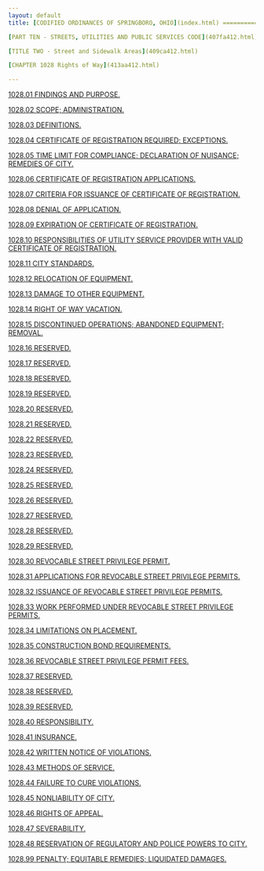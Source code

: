 ```yaml
---
layout: default 
title: [CODIFIED ORDINANCES OF SPRINGBORO, OHIO](index.html) =====================================================

[PART TEN - STREETS, UTILITIES AND PUBLIC SERVICES CODE](407fa412.html)

[TITLE TWO - Street and Sidewalk Areas](409ca412.html)

[CHAPTER 1028 Rights of Way](413aa412.html)

---
```


[1028.01 FINDINGS AND PURPOSE.](4164a412.html)

[1028.02 SCOPE; ADMINISTRATION.](4172a412.html)

[1028.03 DEFINITIONS.](4178a412.html)

[1028.04 CERTIFICATE OF REGISTRATION REQUIRED;
EXCEPTIONS.](4186a412.html)

[1028.05 TIME LIMIT FOR COMPLIANCE; DECLARATION OF NUISANCE; REMEDIES OF
CITY.](418ea412.html)

[1028.06 CERTIFICATE OF REGISTRATION APPLICATIONS.](4192a412.html)

[1028.07 CRITERIA FOR ISSUANCE OF CERTIFICATE OF
REGISTRATION.](419da412.html)

[1028.08 DENIAL OF APPLICATION.](41a0a412.html)

[1028.09 EXPIRATION OF CERTIFICATE OF REGISTRATION.](41a3a412.html)

[1028.10 RESPONSIBILITIES OF UTILITY SERVICE PROVIDER WITH VALID
CERTIFICATE OF REGISTRATION.](41a8a412.html)

[1028.11 CITY STANDARDS.](41baa412.html)

[1028.12 RELOCATION OF EQUIPMENT.](41bea412.html)

[1028.13 DAMAGE TO OTHER EQUIPMENT.](41c6a412.html)

[1028.14 RIGHT OF WAY VACATION.](41cca412.html)

[1028.15 DISCONTINUED OPERATIONS; ABANDONED EQUIPMENT;
REMOVAL.](41d5a412.html)

[1028.16 RESERVED.](41dfa412.html)

[1028.17 RESERVED.](41e1a412.html)

[1028.18 RESERVED.](41e3a412.html)

[1028.19 RESERVED.](41e5a412.html)

[1028.20 RESERVED.](41e7a412.html)

[1028.21 RESERVED.](41e9a412.html)

[1028.22 RESERVED.](41eba412.html)

[1028.23 RESERVED.](41eda412.html)

[1028.24 RESERVED.](41efa412.html)

[1028.25 RESERVED.](41f1a412.html)

[1028.26 RESERVED.](41f3a412.html)

[1028.27 RESERVED.](41f5a412.html)

[1028.28 RESERVED.](41f7a412.html)

[1028.29 RESERVED.](41f9a412.html)

[1028.30 REVOCABLE STREET PRIVILEGE PERMIT.](41fba412.html)

[1028.31 APPLICATIONS FOR REVOCABLE STREET PRIVILEGE
PERMITS.](41ffa412.html)

[1028.32 ISSUANCE OF REVOCABLE STREET PRIVILEGE PERMITS.](420ba412.html)

[1028.33 WORK PERFORMED UNDER REVOCABLE STREET PRIVILEGE
PERMITS.](4218a412.html)

[1028.34 LIMITATIONS ON PLACEMENT.](422ba412.html)

[1028.35 CONSTRUCTION BOND REQUIREMENTS.](4236a412.html)

[1028.36 REVOCABLE STREET PRIVILEGE PERMIT FEES.](423ea412.html)

[1028.37 RESERVED.](4243a412.html)

[1028.38 RESERVED.](4245a412.html)

[1028.39 RESERVED.](4247a412.html)

[1028.40 RESPONSIBILITY.](4249a412.html)

[1028.41 INSURANCE.](424da412.html)

[1028.42 WRITTEN NOTICE OF VIOLATIONS.](425ea412.html)

[1028.43 METHODS OF SERVICE.](4262a412.html)

[1028.44 FAILURE TO CURE VIOLATIONS.](4266a412.html)

[1028.45 NONLIABILITY OF CITY.](426da412.html)

[1028.46 RIGHTS OF APPEAL.](4270a412.html)

[1028.47 SEVERABILITY.](4282a412.html)

[1028.48 RESERVATION OF REGULATORY AND POLICE POWERS TO
CITY.](4286a412.html)

[1028.99 PENALTY; EQUITABLE REMEDIES; LIQUIDATED
DAMAGES.](428ca412.html)
